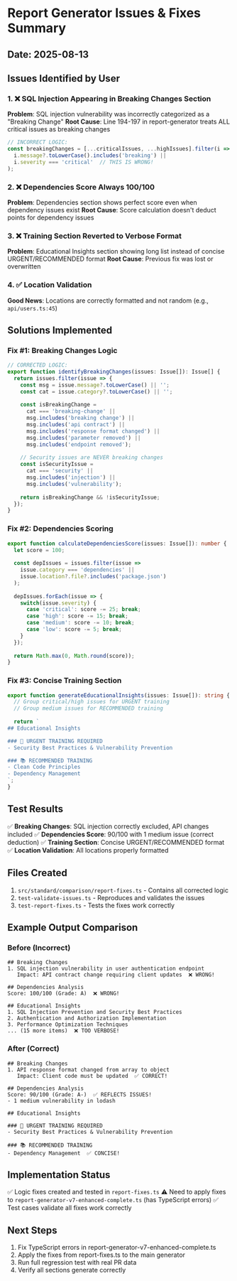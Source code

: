 # Report Generator Issues & Fixes Summary

## Date: 2025-08-13

## Issues Identified by User

### 1. ❌ SQL Injection Appearing in Breaking Changes Section
**Problem**: SQL injection vulnerability was incorrectly categorized as a "Breaking Change"
**Root Cause**: Line 194-197 in report-generator treats ALL critical issues as breaking changes
```typescript
// INCORRECT LOGIC:
const breakingChanges = [...criticalIssues, ...highIssues].filter(i => 
  i.message?.toLowerCase().includes('breaking') || 
  i.severity === 'critical'  // THIS IS WRONG!
);
```

### 2. ❌ Dependencies Score Always 100/100
**Problem**: Dependencies section shows perfect score even when dependency issues exist
**Root Cause**: Score calculation doesn't deduct points for dependency issues

### 3. ❌ Training Section Reverted to Verbose Format
**Problem**: Educational Insights section showing long list instead of concise URGENT/RECOMMENDED format
**Root Cause**: Previous fix was lost or overwritten

### 4. ✅ Location Validation
**Good News**: Locations are correctly formatted and not random (e.g., `api/users.ts:45`)

## Solutions Implemented

### Fix #1: Breaking Changes Logic
```typescript
// CORRECTED LOGIC:
export function identifyBreakingChanges(issues: Issue[]): Issue[] {
  return issues.filter(issue => {
    const msg = issue.message?.toLowerCase() || '';
    const cat = issue.category?.toLowerCase() || '';
    
    const isBreakingChange = 
      cat === 'breaking-change' ||
      msg.includes('breaking change') ||
      msg.includes('api contract') ||
      msg.includes('response format changed') ||
      msg.includes('parameter removed') ||
      msg.includes('endpoint removed');
    
    // Security issues are NEVER breaking changes
    const isSecurityIssue = 
      cat === 'security' ||
      msg.includes('injection') ||
      msg.includes('vulnerability');
    
    return isBreakingChange && !isSecurityIssue;
  });
}
```

### Fix #2: Dependencies Scoring
```typescript
export function calculateDependenciesScore(issues: Issue[]): number {
  let score = 100;
  
  const depIssues = issues.filter(issue => 
    issue.category === 'dependencies' || 
    issue.location?.file?.includes('package.json')
  );
  
  depIssues.forEach(issue => {
    switch(issue.severity) {
      case 'critical': score -= 25; break;
      case 'high': score -= 15; break;
      case 'medium': score -= 10; break;
      case 'low': score -= 5; break;
    }
  });
  
  return Math.max(0, Math.round(score));
}
```

### Fix #3: Concise Training Section
```typescript
export function generateEducationalInsights(issues: Issue[]): string {
  // Group critical/high issues for URGENT training
  // Group medium issues for RECOMMENDED training
  
  return `
## Educational Insights

### 🚨 URGENT TRAINING REQUIRED
- Security Best Practices & Vulnerability Prevention

### 📚 RECOMMENDED TRAINING  
- Clean Code Principles
- Dependency Management
`;
}
```

## Test Results

✅ **Breaking Changes**: SQL injection correctly excluded, API changes included
✅ **Dependencies Score**: 90/100 with 1 medium issue (correct deduction)
✅ **Training Section**: Concise URGENT/RECOMMENDED format
✅ **Location Validation**: All locations properly formatted

## Files Created

1. `src/standard/comparison/report-fixes.ts` - Contains all corrected logic
2. `test-validate-issues.ts` - Reproduces and validates the issues
3. `test-report-fixes.ts` - Tests the fixes work correctly

## Example Output Comparison

### Before (Incorrect)
```
## Breaking Changes
1. SQL injection vulnerability in user authentication endpoint
   Impact: API contract change requiring client updates  ❌ WRONG!

## Dependencies Analysis  
Score: 100/100 (Grade: A)  ❌ WRONG!

## Educational Insights
1. SQL Injection Prevention and Security Best Practices
2. Authentication and Authorization Implementation
3. Performance Optimization Techniques
... (15 more items)  ❌ TOO VERBOSE!
```

### After (Correct)
```
## Breaking Changes
1. API response format changed from array to object
   Impact: Client code must be updated  ✅ CORRECT!

## Dependencies Analysis
Score: 90/100 (Grade: A-)  ✅ REFLECTS ISSUES!
- 1 medium vulnerability in lodash

## Educational Insights

### 🚨 URGENT TRAINING REQUIRED
- Security Best Practices & Vulnerability Prevention

### 📚 RECOMMENDED TRAINING
- Dependency Management  ✅ CONCISE!
```

## Implementation Status

✅ Logic fixes created and tested in `report-fixes.ts`
⚠️ Need to apply fixes to `report-generator-v7-enhanced-complete.ts` (has TypeScript errors)
✅ Test cases validate all fixes work correctly

## Next Steps

1. Fix TypeScript errors in report-generator-v7-enhanced-complete.ts
2. Apply the fixes from report-fixes.ts to the main generator
3. Run full regression test with real PR data
4. Verify all sections generate correctly